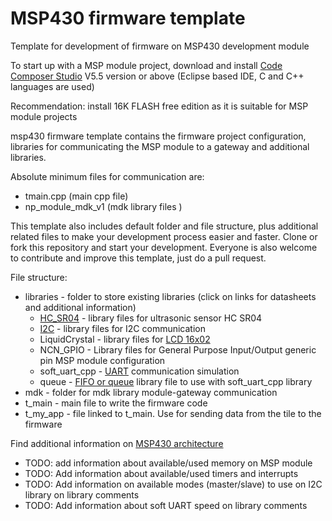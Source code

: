 # MSP430 firmware template
Template for development of firmware on MSP430 development module

To start up with a MSP module project, download and install [Code Composer Studio](http://processors.wiki.ti.com/index.php/Download_CCS#Code_Composer_Studio_Version_5_Downloads) V5.5 version or above (Eclipse based IDE, C and C++ languages are used)

Recommendation: install 16K FLASH free edition as it is suitable for MSP module projects

msp430 firmware template contains the firmware project configuration, libraries for communicating the MSP module to a gateway and additional libraries.

Absolute minimum files for communication are:

- tmain.cpp (main cpp file)
- np_module_mdk_v1 (mdk library files )

This template also includes default folder and file structure, plus additional related files to make your development process easier and faster. Clone or fork this repository and start your development. Everyone is also welcome to contribute and improve this template, just do a pull request.

File structure:

- libraries - folder to store existing libraries (click on links for datasheets and additional information)
    - [HC_SR04](https://cdn.sparkfun.com/datasheets/Sensors/Proximity/HCSR04.pdf) - library files for ultrasonic sensor HC SR04
    - [I2C](https://learn.sparkfun.com/tutorials/i2c) - library files for I2C communication
    - LiquidCrystal - library files for [LCD 16x02](https://www.sparkfun.com/datasheets/LCD/ADM1602K-NSW-FBS-3.3v.pdf)
    - NCN_GPIO - Library files for General Purpose Input/Output generic pin MSP module configuration
    - soft_uart_cpp - [UART](http://www.simplyembedded.org/tutorials/msp430-uart/) communication simulation
    - queue - [FIFO or queue](http://www.simplyembedded.org/tutorials/interrupt-free-ring-buffer/) library file to use with soft_uart_cpp library
- mdk - folder for mdk library module-gateway communication
- t_main - main file to write the firmware code
- t_my_app - file linked to t_main. Use for sending data from the tile to the firmware

Find additional information on [MSP430 architecture](http://www.simplyembedded.org/tutorials/msp430-architecture/)
- TODO: add information about available/used memory on MSP module
- TODO: Add information about available/used timers and interrupts 
- TODO: Add information on available modes (master/slave) to use on I2C library on library comments
- TODO: Add information about soft UART speed on library comments 






